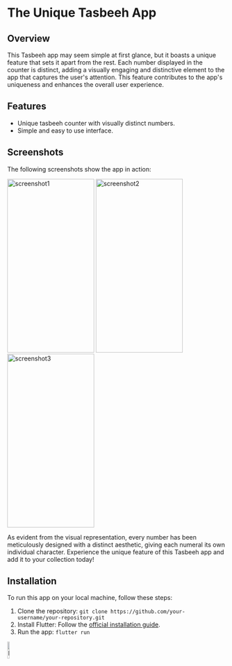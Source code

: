 # The Unique Tasbeeh App

## Overview

This Tasbeeh app may seem simple at first glance, but it boasts a unique feature that sets it apart from the rest. Each number displayed in the counter is distinct, adding a visually engaging and distinctive element to the app that captures the user's attention. This feature contributes to the app's uniqueness and enhances the overall user experience. 

## Features

* Unique tasbeeh counter with visually distinct numbers.
* Simple and easy to use interface.

## Screenshots

The following screenshots show the app in action:

<img src="https://user-images.githubusercontent.com/107717142/236681632-c696a652-2c9b-4ec7-ab48-caad49590be0.png" alt="screenshot1" width="200" height="400">  <img src="https://user-images.githubusercontent.com/107717142/236681322-dc5e5094-2831-4eee-889f-0c3911136699.png" alt="screenshot2" width="200" height="400">  <img src="https://user-images.githubusercontent.com/107717142/236681323-af958d54-01b2-44b3-b380-599e2bc80908.png" alt="screenshot3" width="200" height="400">

As evident from the visual representation, every number has been meticulously designed with a distinct aesthetic, giving each numeral its own individual character. Experience the unique feature of this Tasbeeh app and add it to your collection today!

## Installation

To run this app on your local machine, follow these steps:

1. Clone the repository: `git clone https://github.com/your-username/your-repository.git`
2. Install Flutter: Follow the [official installation guide](https://flutter.dev/docs/get-started/install).
3. Run the app: `flutter run`

<img src="https://user-images.githubusercontent.com/107717142/236681883-5e6e2285-8995-4702-adb6-fae5a9ee13de.png" alt="logo" width="10%" height="10%" title="Cool right?">
